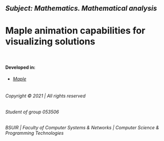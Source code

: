 ## _Subject: __Mathematics. Mathematical analysis___  
# Maple animation capabilities for visualizing solutions


&nbsp;

#### Developed in:

* _[Maple](https://www.maplesoft.com/)_
  &nbsp;  
  &nbsp;

###### _Copyright © 2021 | All rights reserved_


###### _Student of group 053506_

###### _BSUIR | Faculty of Computer Systems & Networks | Computer Science & Programming Technologies_
